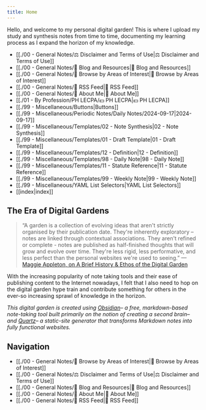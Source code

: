 ```yaml
---
title: Home
---
```


Hello, and welcome to my personal digital garden! This is where I upload my study and synthesis notes from time to time, documenting my learning process as I expand the horizon of my knowledge.

- [[./00 - General Notes/⚖️ Disclaimer and Terms of Use|⚖️ Disclaimer and Terms of Use]]
- [[./00 - General Notes/📄 Blog and Resources|📄 Blog and Resources]]
- [[./00 - General Notes/🔎 Browse by Areas of Interest|🔎 Browse by Areas of Interest]]
- [[./00 - General Notes/🔶 RSS Feed|🔶 RSS Feed]]
- [[./00 - General Notes/🤵 About Me|🤵 About Me]]
- [[./01 - By Profession/PH LECPA/💵 PH LECPA|💵 PH LECPA]]
- [[./99 - Miscellaneous/Buttons|Buttons]]
- [[./99 - Miscellaneous/Periodic Notes/Daily Notes/2024-09-17|2024-09-17]]
- [[./99 - Miscellaneous/Templates/02 - Note Synthesis|02 - Note Synthesis]]
- [[./99 - Miscellaneous/Templates/01 - Draft Template|01 - Draft Template]]
- [[./99 - Miscellaneous/Templates/12 - Definition|12 - Definition]]
- [[./99 - Miscellaneous/Templates/98 - Daily Note|98 - Daily Note]]
- [[./99 - Miscellaneous/Templates/11 - Statute Reference|11 - Statute Reference]]
- [[./99 - Miscellaneous/Templates/99 - Weekly Note|99 - Weekly Note]]
- [[./99 - Miscellaneous/YAML List Selectors|YAML List Selectors]]
- [[index|index]]


## The Era of Digital Gardens

> “A garden is a collection of evolving ideas that aren't strictly organised by their publication date. They're inherently exploratory – notes are linked through contextual associations. They aren't refined or complete - notes are published as half-finished thoughts that will grow and evolve over time. They're less rigid, less performative, and less perfect than the personal websites we're used to seeing.” —[Maggie Appleton, on A Brief History & Ethos of the Digital Garden](https://maggieappleton.com/garden-history)

With the increasing popularity of note taking tools and their ease of publishing content to the Internet nowadays, I felt that I also need to hop on the digital garden hype train and contribute something for others in the ever-so increasing sprawl of knowledge in the horizon.

*This digital garden is created using [Obsidian](https://obsidian.md)– a free, markdown-based note-taking tool built primarily on the notion of creating a second brain– and [Quartz](https://github.com/jackyzha0/quartz)– a static-site generator that transforms Markdown notes into fully functional websites.*
## Navigation
- [[./00 - General Notes/🔎 Browse by Areas of Interest|🔎 Browse by Areas of Interest]]
- [[./00 - General Notes/⚖️ Disclaimer and Terms of Use|⚖️ Disclaimer and Terms of Use]]
- [[./00 - General Notes/📄 Blog and Resources|📄 Blog and Resources]]
- [[./00 - General Notes/🤵 About Me|🤵 About Me]]
- [[./00 - General Notes/🔶 RSS Feed|🔶 RSS Feed]]

